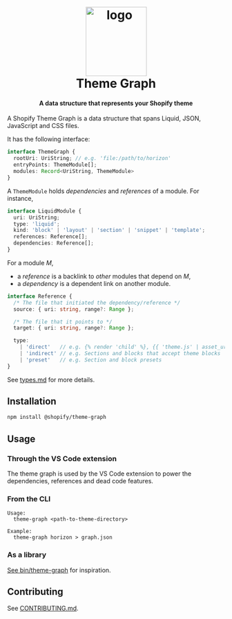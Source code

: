 <h1 align="center" style="position: relative;" >
  <br>
    <img src="https://github.com/Shopify/theme-tools/blob/main/packages/vscode-extension/images/shopify_glyph.png?raw=true" alt="logo" width="141" height="160">
  <br>
  Theme Graph
</h1>

<h4 align="center">A data structure that represents your Shopify theme</h4>

A Shopify Theme Graph is a data structure that spans Liquid, JSON, JavaScript and CSS files.

It has the following interface:

```ts
interface ThemeGraph {
  rootUri: UriString; // e.g. 'file:/path/to/horizon'
  entryPoints: ThemeModule[];
  modules: Record<UriString, ThemeModule>
}
```

A `ThemeModule` holds _dependencies_ and _references_ of a module. For instance,

```ts
interface LiquidModule {
  uri: UriString;
  type: 'liquid';
  kind: 'block' | 'layout' | 'section' | 'snippet' | 'template';
  references: Reference[];
  dependencies: Reference[];
}
```

For a module $M$,
- a _reference_ is a backlink to _other_ modules that depend on $M$,
- a _dependency_ is a dependent link on another module.

```ts
interface Reference {
  /* The file that initiated the dependency/reference */
  source: { uri: string, range?: Range };

  /* The file that it points to */
  target: { uri: string, range?: Range };

  type:
    | 'direct'   // e.g. {% render 'child' %}, {{ 'theme.js' | asset_url }}, <custom-element>, etc.
    | 'indirect' // e.g. Sections and blocks that accept theme blocks
    | 'preset'   // e.g. Section and block presets
}
```

See [types.md](./src/types.ts) for more details.

## Installation

```bash
npm install @shopify/theme-graph
```

## Usage

### Through the VS Code extension

The theme graph is used by the VS Code extension to power the dependencies, references and dead code features.

### From the CLI

```
Usage:
  theme-graph <path-to-theme-directory>

Example:
  theme-graph horizon > graph.json
```

### As a library

[See bin/theme-graph](./bin/theme-graph) for inspiration.

## Contributing

See [CONTRIBUTING.md](../../docs/contributing.md).
